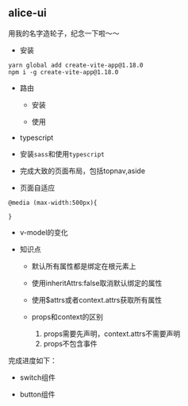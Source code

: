 ## alice-ui

用我的名字造轮子，纪念一下啦～～


- 安装

```
yarn global add create-vite-app@1.18.0
npm i -g create-vite-app@1.18.0
```

- 路由

    - 安装

    - 使用
- typescript

- 安装`sass`和使用`typescript`

- 完成大致的页面布局，包括topnav,aside

- 页面自适应

```
@media (max-width:500px){

}
```

- v-model的变化

- 知识点

    - 默认所有属性都是绑定在根元素上

    - 使用inheritAttrs:false取消默认绑定的属性

    - 使用$attrs或者context.attrs获取所有属性

    - props和context的区别

        1. props需要先声明，context.attrs不需要声明
        2. props不包含事件


完成进度如下：

- switch组件

- button组件

